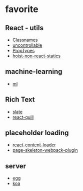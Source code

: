 favorite
========

## React - utils
- [Classnames](https://github.com/JedWatson/classnames)
- [uncontrollable](https://github.com/jquense/uncontrollable)
- [PropTypes](https://github.com/facebook/prop-types)
- [hoist-non-react-statics](https://github.com/mridgway/hoist-non-react-statics)

## machine-learning
- [ml](https://github.com/mljs/ml)

## Rich Text
- [slate](https://github.com/ianstormtaylor/slate)
- [react-quill](https://github.com/zenoamaro/react-quill)

## placeholder loading
- [react-content-loader](https://github.com/danilowoz/react-content-loader)
- [page-skeleton-webpack-plugin](https://github.com/ElemeFE/page-skeleton-webpack-plugin)

## server
- [egg](https://github.com/eggjs/egg/)
- [koa](https://github.com/koajs/koa)
